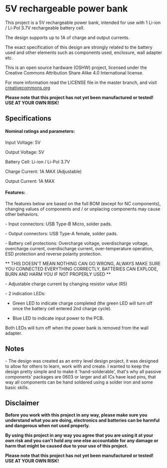 # 5V rechargeable power bank

This project is a 5V rechargeable power bank, intended for use with 1 Li-ion / Li-Pol 3.7V rechargeable battery cell.

The design supports up to 1A of charge and output currents.

The exact specification of this design are strongly related to the battery used and other elements such as components used, enclosure, wall adapter etc. 

This is an open source hardware (OSHW) project, licensed under the Creative Commons Attribution Share Alike 4.0 International license.
 
For more information read the LICENSE file in the master branch, and visit [creativecommons.org](https://creativecommons.org/)

**Please note that this project has not yet been manufactured or tested! USE AT YOUR OWN RISK!**

## Specifications 

#### Nominal ratings and parameters: 

Input Voltage: 5V

Output Voltage: 5V

Battery Cell: Li-ion / Li-Pol 3.7V 

Charge Current: 1A MAX (Adjustable)

Output Current: 1A MAX

#### Features:

The features below are based on the full BOM (except for NC components), changing values of components and / or unplacing components may cause other behaviors.

\- Input connectors: USB Type-B Micro, solder pads.

\- Output connectors: USB Type-A female, solder pads. 

\- Battery cell protections: Overcharge voltage, overdischarge voltage, overcharge current, overdischarge current, over-temperature operation, ESD protection and reverse polarity protection.

** THIS DOESN'T MEAN NOTHING CAN GO WRONG, ALWAYS MAKE SURE YOU CONNECTED EVERYTHING CORRECTLY, BATTERIES CAN EXPLODE, BURN AND HARM YOU IF NOT PROPERLY USED **

\- Adjustable charge current by changing resistor value (R5)

\- 2 indication LEDs:

- Green LED to indicate charge completed (the green LED will turn off once the battery cell entered 2nd charge cycle).
	
- Blue LED to indicate input power to the PCB. 

Both LEDs will turn off when the power bank is removed from the wall adapter.


## Notes

\- The design was created as an entry level design project, it was designed to allow for others to learn, work with and create.
 I wanted to keep the design pretty simple and to make it 'hand-solderable', that's why all passive components' packages are 0603 or larger and all ICs have lead pins,
 that way all components can be hand soldered using a solder iron and some basic skills.

## Disclaimer

**Before you work with this project in any way, please make sure you understand what you are doing, electronics and batteries can be harmful and dangerous when not used properly.** 

**By using this project in any way you agree that you are using it at your own risk and you can't hold any one else accountable for any damage or harm that might be caused due to your use of this project.**

**Please note that this project has not yet been manufactured or tested! USE AT YOUR OWN RISK!**
